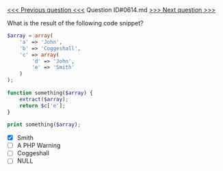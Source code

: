 [<<< Previous question <<<](0613.md)  Question ID#0614.md  [>>> Next question >>>](0615.md) 

What is the result of the following code snippet?
```php
$array = array(
    'a' => 'John',
    'b' => 'Coggeshall',
    'c' => array(
        'd' => 'John',
        'e' => 'Smith'
    )
);
    
function something($array) {
    extract($array);
    return $c['e'];
}
    
print something($array);
```

- [x] Smith
- [ ] A PHP Warning
- [ ] Coggeshall
- [ ] NULL
